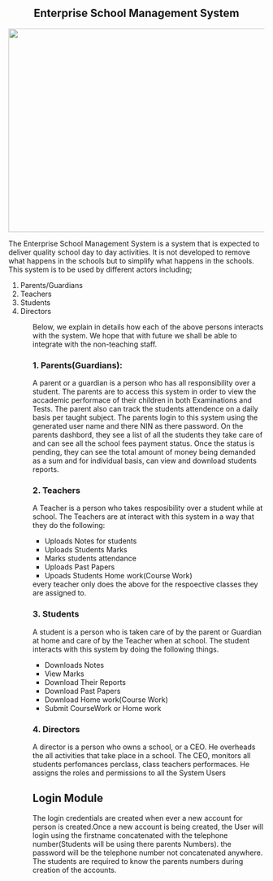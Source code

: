 <h2 align="center">Enterprise School Management System</h2>
<p align="center"><img src="https://qph.fs.quoracdn.net/main-qimg-a1c5a89120f880ceaedc51524be72929" width="900" height="400"></p>
<p> The Enterprise School Management System is a system that is expected to deliver quality school day to day activities. It is not developed to remove what happens in the schools but to simplify what happens in the schools. This system is to be used by different actors including;
    <ol>
        <li>Parents/Guardians</li>
        <li>Teachers</li>
        <li>Students</li>
        <li>Directors</li>
    <ol>
 Below, we explain in details how each of the above persons interacts with the system. We hope that with future we shall be able to integrate with the non-teaching staff.
</p>
        <h3>1. Parents(Guardians):</h3>
        <p>
            A parent or a guardian is a person who has all responsibility over a student. The parents are to access this system in order to view the accademic performace of their children in both Examinations and Tests. The parent also can track the students attendence on a daily basis per taught subject. The parents login to this system using the generated user name and there NIN as there password. On the parents dashbord, they see a list of all the students they take care of and can see all the school fees payment status. Once the status is pending, they can see the total amount of money being demanded as a sum and for individual basis, can view and download students reports.  
        </p>
        <h3>2. Teachers</h3>
        <p>
            A Teacher is a person who takes resposibility over a student while at school. The Teachers are at interact with this system in a way that they do the following:
        <ul>
            <li>Uploads Notes for students</li>
            <li>Uploads Students Marks</li>
            <li>Marks students attendance</li>
            <li>Uploads Past Papers</li>
            <li>Upoads Students Home work(Course Work)</li>
        </ul>
        every teacher only does the above for the respoective classes they are assigned to.
        </p>
       <h3>3. Students</h3>
        <p>
            A student is a person who is taken care of by the parent or Guardian at home and care of by the Teacher when at school. The student interacts with this system by doing the following things.
            <ul>
                <li>Downloads Notes</li>
                <li>View Marks</li>
                <li>Download Their Reports</li>
                <li>Download Past Papers</li>
                <li>Download Home work(Course Work)</li>
                <li>Submit CourseWork or Home work</li>
            </ul>
        </p>
        <h3>4. Directors</h3>
        <p>
            A director is a person who owns a school, or a CEO. He overheads the all activities that take place in a school. The CEO, monitors all students perfomances perclass, class teachers performaces. He assigns the roles and permissions to all the System Users
        </p>
      <h2>Login Module</h2>
      <p>
        The login credentials are created when ever a new account for person is created.Once a new account is being created, the User will login using the firstname concatenated with the telephone number(Students will be using there parents Numbers). the password will be the telephone number not concatenated anywhere. The students are required to know the parents numbers during creation of the accounts.</p>
